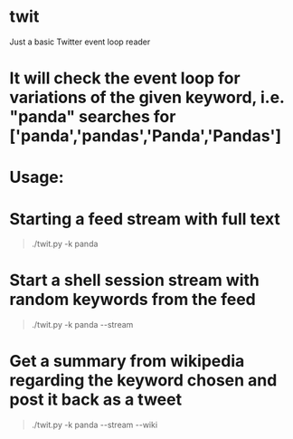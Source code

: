 # twit
Just a basic Twitter event loop reader
# It will check the event loop for variations of the given keyword, i.e. "panda" searches for ['panda','pandas','Panda','Pandas']

# Usage: 
#  Starting a feed stream with full text
>./twit.py -k panda 
# Start a shell session stream with random keywords from the feed
>./twit.py -k panda --stream
# Get a summary from wikipedia regarding the keyword chosen and post it back as a tweet
>./twit.py -k panda --stream --wiki
